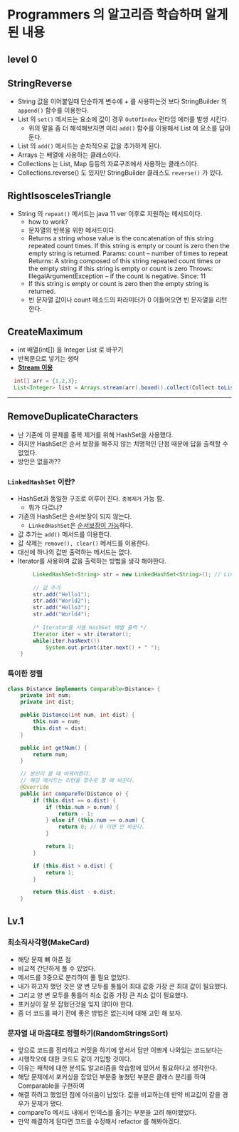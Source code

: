 # Programmers 의 알고리즘 학습하며 알게된 내용

## level 0

## StringReverse
- String 값을 이어붙일때 단순하게 변수에 + 를 사용하는것 보다 StringBuilder 의 `append()` 함수를 이용한다.
- List 의 `set()` 메서드는 요소에 값이 경우 `OutOfIndex` 런타임 에러를 발생 시킨다.
  - 위의 말을 좀 더 해석해보자면 미리 `add()` 함수를 이용해서 List 에 요소를 담아둔다.
- List 의 `add()` 메서드는 순차적으로 값을 추가하게 된다.
- Arrays 는 배열에 사용하는 클래스이다.
- Collections 는 List, Map 등등의 자료구조에서 사용하는 클래스이다.
- Collections.reverse() 도 있지만 StringBuilder 클래스도 `reverse()` 가 있다.

## RightIsoscelesTriangle
- String 의 `repeat()` 메서드는 java 11 ver 이후로 지원하는 메서드이다.
  - how to work?
  - 문자열의 반복을 위한 메서드이다.
  - Returns a string whose value is the concatenation of this string repeated count times.
    If this string is empty or count is zero then the empty string is returned.
    Params:
    count – number of times to repeat
    Returns:
    A string composed of this string repeated count times or the empty string if this string is empty or count is zero
    Throws:
    IllegalArgumentException – if the count is negative.
    Since:
    11
  - If this string is empty or count is zero then the empty string is returned.
  - 빈 문자열 값이나 count 메소드의 파라미터가 0 이들어오면 빈 문자열을 리턴한다.

## CreateMaximum

- int 배열(int[]) 을 Integer List 로 바꾸기
- 반복문으로 넣기는 생략
- <B><U>Stream 이용</U></B>
```java
  int[] arr = {1,2,3};
  List<Integer> list = Arrays.stream(arr).boxed().collect(Collect.toList());
```

---
## RemoveDuplicateCharacters

- 난 기존에 이 문제를 중복 제거를 위해 HashSet을 사용했다.
- 하지만 HashSet은 순서 보장을 해주지 않는 치명적인 단점 때문에 답을 출력할 수 없었다.
- 방안은 없을까??

### `LinkedHashSet` 이란?
- HashSet과 동일한 구조로 이루어 진다. `중복제거` 가능 함.
  - 뭐가 다르냐?
- 기존의 HashSet은 순서보장이 되지 않는다. 
  - `LinkedHashSet`은 <U>순서보장이 가능</U>하다.
- 값 추가는 `add()` 메서드를 이용한다.
- 값 삭제는 `remove(), clear()` 메서드를 이용한다.
- 대신에 하나의 값만 출력하는 메서드는 없다.
- Iterator를 사용하여 값을 출력하는 방법을 생각 해야한다.
```java
		LinkedHashSet<String> str = new LinkedHashSet<String>(); // LinkedHashSet 선언
		
		// 값 추가
		str.add("Hello1");
		str.add("World2");
		str.add("Hello3");
		str.add("World4");
		
		/* Iterator를 사용 HashSet 배열 출력 */
		Iterator iter = str.iterator();
		while(iter.hasNext())
			System.out.print(iter.next() + " ");
	}
```

### 특이한 정렬
```java
class Distance implements Comparable<Distance> {
    private int num;
    private int dist;

    public Distance(int num, int dist) {
        this.num = num;
        this.dist = dist;
    }

    public int getNum() {
        return num;
    }

    // 본인이 클 때 바꿔야한다.
    // 해당 메서드는 리턴을 양수로 할 때 바꾼다.
    @Override
    public int compareTo(Distance o) {
        if (this.dist == o.dist) {
            if (this.num > o.num) {
                return - 1;
            } else if (this.num == o.num) {
                return 0; // 0 이면 안 바꾼다.
            }

            return 1;
        }

        if (this.dist > o.dist) {
            return 1;
        }

        return this.dist - o.dist;
    }
```

## Lv.1
### 최소직사각형(MakeCard)

- 해당 문제 뼈 아픈 점
- 비교적 간단하게 풀 수 있었다.
- 메서드를 3중으로 분리하여 풀 필요 없었다.
- 내가 하고자 했던 것은 양 변 모두를 통틀어 최대 값중 가장 큰 최대 값이 필요했다.
- 그리고 양 변 모두를 통틀어 최소 값중 가장 큰 최소 값이 필요했다.
- 포커싱이 잘 못 잡혔던것을 잊지 않아야 한다. 
- 좀 더 코드를 짜기 전에 좋은 방법은 없는지에 대해 고민 해 보자.

### 문자열 내 마음대로 정렬하기(RandomStringsSort)

- 앞으로 코드를 정리하고 커밋을 하기에 앞서서 답만 이쁘게 나와있는 코드보다는
- 시행착오에 대한 코드도 같이 기입할 것이다.
- 이유는 패착에 대한 분석도 알고리즘을 학습함에 있어서 필요하다고 생각한다.
- 해당 문제에서 포커싱을 잡았던 부분중 놓쳤던 부분은 클래스 분리를 하여 Comparable을 구현하여
- 해결 하려고 했었던 점에 아쉬움이 남았다. 값을 비교하는데 만약 비교값이 같을 경우가 문제가 됐다.
- compareTo 메서드 내에서 인덱스를 옮기는 부분을 고려 해야했었다.
- 만약 해결하게 된다면 코드를 수정해서 refactor 를 해봐야겠다. 